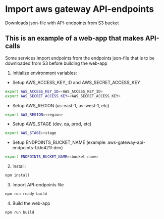# Import aws gateway API-endpoints

Downloads json-file with API-endpoints from S3 bucket

## This is an example of a web-app that makes API-calls
Some services import endpoints from the endpoints json-file that is to be downloaded from S3 before building the web-app

1. Initialize environment variables:

- Setup AWS_ACCESS_KEY_ID and AWS_SECRET_ACCESS_KEY
```sh
export AWS_ACCESS_KEY_ID=<AWS_ACCESS_KEY_ID>
export AWS_SECRET_ACCESS_KEY=<AWS_SECRET_ACCESS_KEY>
```

- Setup AWS_REGION (us-east-1, us-west-1, etc)
```sh
export AWS_REGION=<region> 
```

- Setup AWS_STAGE (dev, qa, prod, etc)
```sh
export AWS_STAGE=<stage
```

- Setup ENDPOINTS_BUCKET_NAME (example: aws-gateway-api-endpoints-fjkle421l-dev)
```sh
export ENDPOINTS_BUCKET_NAME=<bucket-name>
```

2. Install:
```sh
npm install
```

3. Import API-endpoints file
```sh
npm run ready-build
```

4. Build the web-app
```sh
npm run build
```
